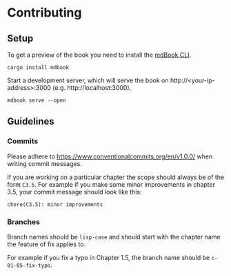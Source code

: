 # Contributing

## Setup

To get a preview of the book you need to install the [mdBook CLI](https://rust-lang.github.io/mdBook/guide/installation.html).

```shell
cargo install mdbook
```

Start a development server, which will serve the book on http://&lt;your-ip-address&gt;:3000 (e.g. http://localhost:3000).

```shell
mdbook serve --open
```

## Guidelines

### Commits

Please adhere to https://www.conventionalcommits.org/en/v1.0.0/ when writing commit messages.

If you are working on a particular chapter the scope should always be of the form `C3.5`. For example if you make some minor improvements in chapter 3.5, your commit message should look like this:

```
chore(C3.5): minor improvements
```

### Branches

Branch names should be `lisp-case` and should start with the chapter name the feature of fix applies to.

For example if you fix a typo in Chapter 1.5, the branch name should be `c-01-05-fix-typo`.
